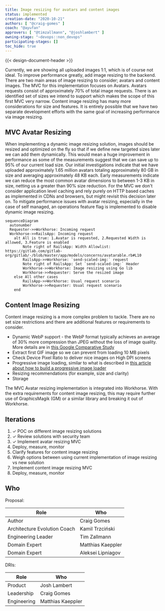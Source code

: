 ```yaml
---
title: Image resizing for avatars and content images
status: implemented
creation-date: "2020-10-21"
authors: [ "@craig-gomes" ]
coach: "@ayufan"
approvers: [ "@timzallmann", "@joshlambert" ]
owning-stage: "~devops::non_devops"
participating-stages: []
toc_hide: true
---
```


{{< design-document-header >}}

Currently, we are showing all uploaded images 1:1, which is of course not ideal.
To improve performance greatly, add image resizing to the backend. There are two
main areas of image resizing to consider; avatars and content images. The MVC
for this implementation focuses on Avatars. Avatars requests consist of
approximately 70% of total image requests. There is an identified set of sizes
we intend to support which makes the scope of this first MVC very narrow.
Content image resizing has many more considerations for size and features. It is
entirely possible that we have two separate development efforts with the same
goal of increasing performance via image resizing.

## MVC Avatar Resizing

When implementing a dynamic image resizing solution, images should be resized
and optimized on the fly so that if we define new targeted sizes later we can
add them dynamically. This would mean a huge improvement in performance as some
of the measurements suggest that we can save up to 95% of our current load size.
Our initial investigations indicate that we have uploaded approximately 1.65 million
avatars totaling approximately 80 GB in size and averaging approximately
48 KB each. Early measurements indicate we can reduce the most common avatar
dimensions to between 1-3 KB in size, netting us a greater than 90% size
reduction. For the MVC we don't consider application level caching and rely
purely on HTTP based caches as implemented in CDNs and browsers, but might
revisit this decision later on. To mitigate performance issues with avatar
resizing, especially in the case of self managed, an operations feature flag is
implemented to disable dynamic image resizing.

```mermaid
sequenceDiagram
  autonumber
  Requester->>Workhorse: Incoming request
  Workhorse->>RailsApp: Incoming request
    alt All is true: 1.Avatar is requested, 2.Requested Width is allowed, 3.Feature is enabled
        Note right of RailsApp: Width Allowlist: https://gitlab.com/gitlab-org/gitlab/-/blob/master/app/models/concerns/avatarable.rb#L10
        RailsApp->>Workhorse: `send-scaled-img:` request
        Note right of RailsApp: Set `send-scaled-img:` Header
        Workhorse->>Workhorse: Image resizing using Go lib
        Workhorse->>Requester: Serve the resized image
    else All other cases
        RailsApp->>Workhorse: Usual request scenario
        Workhorse->>Requester: Usual request scenario
    end
```

## Content Image Resizing

Content image resizing is a more complex problem to tackle. There are no set
size restrictions and there are additional features or requirements to consider.

- Dynamic WebP support - the WebP format typically achieves an average of 30% more
  compression than JPEG without the loss of image quality. More details are in
  [this Google Comparative Study](https://developers.google.com/speed/webp/docs/c_study)
- Extract first GIF image so we can prevent from loading 10 MB pixels
- Check Device Pixel Ratio to deliver nice images on High DPI screens
- Progressive image loading, similar to what is described in
  [this article about how to build a progressive image loader](https://www.sitepoint.com/how-to-build-your-own-progressive-image-loader/)
- Resizing recommendations (for example, size and clarity)
- Storage

The MVC Avatar resizing implementation is integrated into Workhorse. With the
extra requirements for content image resizing, this may require further use of
GraphicsMagik (GM) or a similar library and breaking it out of Workhorse.

## Iterations

1. ✓ POC on different image resizing solutions
1. ✓ Review solutions with security team
1. ✓ Implement avatar resizing MVC
1. Deploy, measure, monitor
1. Clarify features for content image resizing
1. Weigh options between using current implementation of image resizing vs new solution
1. Implement content image resizing MVC
1. Deploy, measure, monitor

## Who

Proposal:

<!-- vale gitlab.Spelling = NO -->

| Role                         | Who |
|------------------------------|-----|
| Author                       | Craig Gomes |
| Architecture Evolution Coach | Kamil Trzciński |
| Engineering Leader           | Tim Zallmann |
| Domain Expert                | Matthias Kaeppler |
| Domain Expert                | Aleksei Lipniagov |

<!-- vale gitlab.Spelling = YES -->

DRIs:

<!-- vale gitlab.Spelling = NO -->

| Role        | Who |
|-------------|-----|
| Product     | Josh Lambert |
| Leadership  | Craig Gomes |
| Engineering | Matthias Kaeppler |

<!-- vale gitlab.Spelling = YES -->

